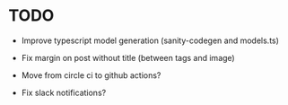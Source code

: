 # TODO

* Improve typescript model generation (sanity-codegen and models.ts)
* Fix margin on post without title (between tags and image)

* Move from circle ci to github actions?

* Fix slack notifications?

